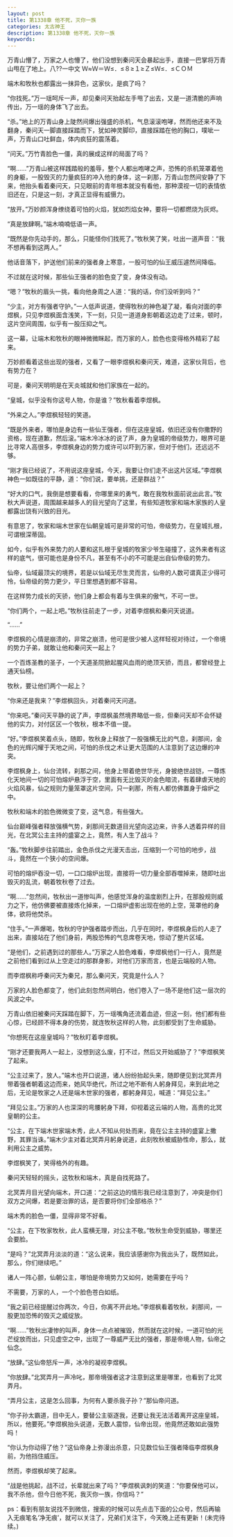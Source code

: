 ```yaml
---
layout: post
title: 第1338章 他不死，灭你一族
categories: 太古神王
description: 第1338章 他不死，灭你一族
keywords:
---
```


万青山懵了，万家之人也懵了，他们没想到秦问天会暴起出手，直接一巴掌将万青山甩在了地上。八??一中文 Ｗ≈Ｗ＝Ｗ≤．≤８≥１≥Ｚ≤Ｗ≤．≤ＣＯＭ

端木和牧秋也都露出一抹异色，这家伙，是疯了吗？

“你找死。”万一瑶呵斥一声，却见秦问天抬起左手甩了出去，又是一道清脆的声响传出，万一瑶的身体飞了出去。

“杀。”地上的万青山身上陡然间爆出强盛的杀机，气息滚滚咆哮，然而他还来不及翻身，秦问天一脚直接踩踏而下，犹如神灵脚印，直接踩踏在他的胸口，噗呲一声，万青山口吐鲜血，体内疯狂的震荡着。

“问天。”万竹青脸色一僵，真的展成这样的局面了吗？

“啊……”万青山被这样践踏般的羞辱，整个人都出咆哮之声，恐怖的杀机笼罩着他的身躯，一股毁灭的力量疯狂的冲入他的身体，这一刹那，万青山忽然间安静了下来，他抬头看着秦问天，只见眼前的青年根本就没有看他，那种漠视一切的表情依旧还在，只是这一刻，才真正显得有威慑力。

“放开。”万妙颜浑身缭绕着可怕的火焰，犹如烈焰女神，要将一切都燃烧为灰烬。

“真是放肆啊。”端木喃喃低语一声。

“既然是你先动手的，那么，只能怪你们找死了。”牧秋笑了笑，吐出一道声音：“我不想再看到这两人。”

他话音落下，护送他们前来的强者身上寒意，一股可怕的仙王威压遽然间降临。

不过就在这时候，那些仙王强者的脸色变了变，身体没有动。

“嗯？”牧秋的眉头一挑，看向他身周之人道：“我的话，你们没听到吗？”

“少主，对方有强者守护。”一人低声说道，使得牧秋的神色凝了凝，看向对面的李煜枫，只见李煜枫面含浅笑，下一刻，只见一道道身影朝着这边走了过来，顿时，这片空间周围，似乎有一股压抑之气。

这一幕，让端木和牧秋的眼神微微眯起，而万家的人，脸色也变得格外精彩了起来。

万妙颜看着这些出现的强者，又看了一眼李煜枫和秦问天，难道，这家伙背后，也有势力在？

可是，秦问天明明是在天炎城就和他们家族在一起的。

“皇城，似乎没有你这号人物，你是谁？”牧秋看着李煜枫。

“外来之人。”李煜枫轻轻的笑道。

“既是外来者，哪怕是身边有一些仙王强者，但在这座皇城，依旧还没有你撒野的资格，现在道歉，然后滚。”端木冷冰冰的说了声，身为皇城的帝级势力，眼界可是比寻常人高很多，李煜枫身边的势力或许可以吓到万家，但对于他们，还远远不够。

“刚才我已经说了，不用说这座皇城，今天，我要让你们走不出这片区域。”李煜枫神色一如既往的平静，道：“你们说，要单挑，还是群战？”

“好大的口气，我倒是想要看看，你哪里来的勇气，敢在我牧秋面前说出此言。”牧秋大声说道，周围越来越多人的目光望向了这里，有些知道牧家和端木家族的人皇都露出饶有兴致的目光。

有意思了，牧家和端木世家在仙朝皇城可是非常的可怕，帝级势力，在皇城扎根，可谓根深蒂固。

如今，似乎有外来势力的人要和这扎根于皇城的牧家少爷生碰撞了，这外来者有这样的底气，很可能也是身份不凡，甚至有不小的不可能是出自仙帝级的势力。

仙帝，仙域最顶尖的境界，若是以仙域无尽生灵而言，仙帝的人数可谓真正少得可怜，仙帝级的势力更少，平日里想遇到都不容易。

在这样势力成长的天骄，他们身上都会有着与生俱来的傲气，不可一世。

“你们两个，一起上吧。”牧秋往前走了一步，对着李煜枫和秦问天说道。

“……”

李煜枫的心情是崩溃的，非常之崩溃，他可是很少被人这样轻视对待过，一个帝境的势力子弟，就敢让他和秦问天一起上？

一个百炼圣教的圣子，一个天道圣院掀起腥风血雨的绝顶天骄，而且，都曾经登上通天仙榜。

牧秋，要让他们两个一起上？

“你来还是我来？”李煜枫回头，对着秦问天问道。

“你来吧。”秦问天平静的说了声，李煜枫虽然境界略低一些，但秦问天却不会怀疑他的实力，对付区区一个牧秋，根本不值一提。

“好。”李煜枫笑着点头，随即，牧秋身上释放了一股强横无比的气息，刹那间，金色的光辉闪耀于天地之间，可怕的杀伐之术让更大范围的人注意到了这边爆的冲突。

李煜枫身上，仙台流转，刹那之间，他身上带着绝世华光，身披绝世战铠，一尊炼化天地间一切的可怕熔炉悬浮于空，里面有无比毁灭的金色暗流，有着肆虐天地的火焰风暴，仙之规则力量笼罩这片空间，只一刹那，所有人都仿佛置身于熔炉之中。

牧秋和端木的脸色微微变了变，这气息，有些强大。

仙台巅峰强者释放强横气势，刹那间无数道目光望向这边来，许多人透着异样的目光，在北冥公主主持的盛宴之上，竟然，有人生了战斗？

“轰。”牧秋脚步往前踏出，金色杀伐之光漫天击出，压缩到一个可怕的地步，战斗，竟然在一个狭小的空间爆。

可怕的熔炉吞没一切，一口口熔炉出现，直接将一切力量全部吞噬掉来，随即吐出毁灭的乱流，朝着牧秋卷了过去。

“啊……”忽然间，牧秋出一道惨叫声，他感觉浑身的温度剧烈上升，在那股规则威力之下，他仿佛要被直接炼化掉来，一口熔炉虚影出现在他的上空，笼罩他的身体，欲将他焚杀。

“住手。”一声爆喝，牧秋的守护强者踏步而出，几乎在同时，李煜枫身后的人走了出来，直接站在了他们身前，两股恐怖的气息席卷天地，惊动了整片区域。

“是他们，之前遇到过的那些人。”万家之人脸色难看，李煜枫他们一行人，竟然是之前他们看到过从上空走过的那群身影，对他们万家而言，也是云端般的人物。

而李煜枫称呼秦问天为秦兄，那么秦问天，究竟是什么人？

万家的人脸色都变了，他们此刻忽然间明白，他们卷入了一场不是他们这一层次的风波之中。

万青山依旧被秦问天踩踏在脚下，万一瑶嘴角还流着血迹，但这一刻，他们都有些心惊，已经顾不得本身的伤势，就连牧秋这样的人物，此刻都受到了生命威胁。

“你想死在这座皇城吗？”牧秋盯着李煜枫。

“刚才还要我两人一起上，没想到这么废，打不过，然后又开始威胁了？”李煜枫笑了起来。

“公主过来了，放人。”端木也开口说道，诸人纷纷抬起头来，随即便见到北冥弄月带着强者朝着这边而来，她风华绝代，所过之地不断有人躬身拜见，来到此地之后，无论是牧家之人还是端木世家的强者，都躬身拜见，喊道：“拜见公主。”

“拜见公主。”万家的人也深深的弯腰躬身下拜，仰视着这云端的人物，高贵的北冥皇朝的公主。

“公主，在下端木世家端木秀，此人不知从何处而来，竟在公主主持的盛宴上撒野，其罪当诛。”端木少主对着北冥弄月躬身说道，此刻牧秋被威胁性命，那么，就利用公主之威势。

李煜枫笑了，笑得格外的有趣。

秦问天轻轻的摇头，这牧秋和端木，真是自找死路了。

北冥弄月目光望向端木，开口道：“之前这边的情形我已经注意到了，冲突是你们双方之间爆，若是要治罪的话，是否要将你们全部格杀？”

端木秀的脸色一僵，显得非常不好看。

“公主，在下牧家牧秋，此人蛮横无理，对公主不敬。”牧秋生命受到威胁，哪里还会要脸。

“是吗？”北冥弄月淡淡的道：“这么说来，我应该感谢你为我出头了，既然如此，那么，你们继续吧。”

诸人一阵心颤，仙朝公主，哪怕是帝境势力又如何，她需要在乎吗？

不需要，万家的人，一个个脸色苍白如纸。

“我之前已经提醒过你两次，今日，你离不开此地。”李煜枫看着牧秋，刹那间，一股更加恐怖的毁灭之威绽放。

“啊……”牧秋出凄惨的叫声，身体一点点被摧毁，然而就在这时候，一道可怕的光芒绽放而出，只见虚空之中，出现了一尊威严无比的强者，那是帝境人物，仙帝之仙念。

“放肆。”这仙帝怒斥一声，冰冷的凝视李煜枫。

“你放肆。”北冥弄月一声冷叱，那帝境强者这才注意到这里是哪里，也看到了北冥弄月。

“弄月公主，这是怎么回事，为何有人要杀我子孙？”那仙帝问道。

“你子孙太霸道，目中无人，要替公主驱逐我，还要让我无法活着离开这座皇城，所以，他要死。”李煜枫抬头说道，无数人震惊，仙帝出现，他竟然还敢如此强势吗！

“你认为你动得了他？”这仙帝身上弥漫出杀意，只见数位仙王强者降临李煜枫身前，为他挡住威压。

然而，李煜枫却笑了起来。

“战是他挑起，战不过，长辈就出来了吗？”李煜枫讽刺的笑道：“你要保他可以，我不杀他，但今日他不死，我灭你一族，你信吗？”

ps：看到有朋友说找不到微信，搜索的时候可以先点击下面的公众号，然后再输入无痕笔名‘净无痕’，就可以关注了，兄弟们关注下，今天晚上还有更新！(未完待续。)
